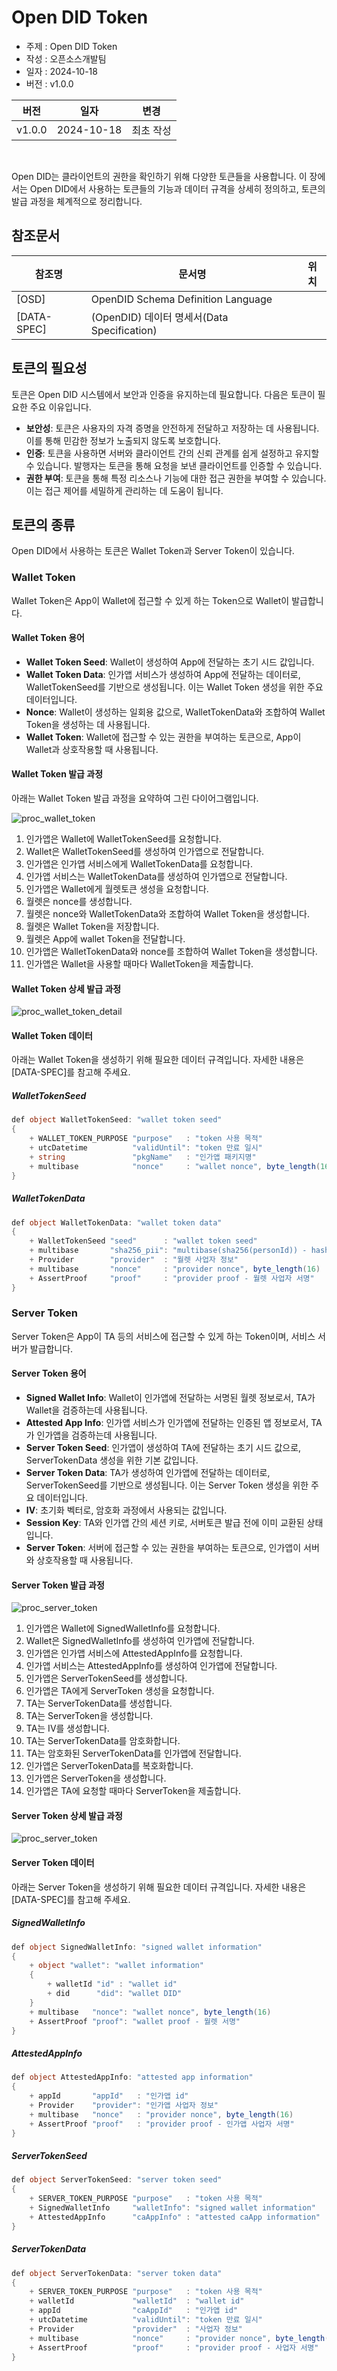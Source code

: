 # Open DID Token

- 주제 : Open DID Token
- 작성 : 오픈소스개발팀
- 일자 : 2024-10-18
- 버전 : v1.0.0

| 버전 | 일자       | 변경         |
| ------- | ---------- | --------------- |
| v1.0.0  | 2024-10-18 | 최초 작성 |

<br>

Open DID는 클라이언트의 권한을 확인하기 위해 다양한 토큰들을 사용합니다.
이 장에서는 Open DID에서 사용하는 토큰들의 기능과 데이터 규격을 상세히 정의하고, 토큰의 발급 과정을 체계적으로 정리합니다.

## 참조문서

| 참조명      | 문서명                                               | 위치                                     |
| ----------- | ---------------------------------------------------- | ---------------------------------------- |
| [OSD]       | OpenDID Schema Definition Language                   |                                          |
| [DATA-SPEC] | (OpenDID) 데이터 명세서(Data Specification)          |                                          |

## 토큰의 필요성
토큰은 Open DID 시스템에서 보안과 인증을 유지하는데 필요합니다. 다음은 토큰이 필요한 주요 이유입니다.
- **보안성**: 토큰은 사용자의 자격 증명을 안전하게 전달하고 저장하는 데 사용됩니다. 이를 통해 민감한 정보가 노출되지 않도록 보호합니다.
- **인증**: 토큰을 사용하면 서버와 클라이언트 간의 신뢰 관계를 쉽게 설정하고 유지할 수 있습니다. 발행자는 토큰을 통해 요청을 보낸 클라이언트를 인증할 수 있습니다.
- **권한 부여**: 토큰을 통해 특정 리소스나 기능에 대한 접근 권한을 부여할 수 있습니다. 이는 접근 제어를 세밀하게 관리하는 데 도움이 됩니다.

## 토큰의 종류
Open DID에서 사용하는 토큰은 Wallet Token과 Server Token이 있습니다.

### Wallet Token
Wallet Token은 App이 Wallet에 접근할 수 있게 하는 Token으로 Wallet이 발급합니다.

#### Wallet Token 용어
* **Wallet Token Seed**: Wallet이 생성하여 App에 전달하는 초기 시드 값입니다.
* **Wallet Token Data**: 인가앱 서비스가 생성하여 App에 전달하는 데이터로, WalletTokenSeed를 기반으로 생성됩니다. 이는 Wallet Token 생성을 위한 주요 데이터입니다.
* **Nonce**: Wallet이 생성하는 일회용 값으로, WalletTokenData와 조합하여 Wallet Token을 생성하는 데 사용됩니다.
* **Wallet Token**: Wallet에 접근할 수 있는 권한을 부여하는 토큰으로, App이 Wallet과 상호작용할 때 사용됩니다.

#### Wallet Token 발급 과정
아래는 Wallet Token 발급 과정을 요약하여 그린 다이어그램입니다.

![proc_wallet_token](./images/proc_wallet_token_ko.svg)

1. 인가앱은 Wallet에 WalletTokenSeed를 요청합니다.
2. Wallet은 WalletTokenSeed를 생성하여 인가앱으로 전달합니다.
3. 인가앱은 인가앱 서비스에게 WalletTokenData를 요청합니다.
4. 인가앱 서비스는 WalletTokenData를 생성하여 인가앱으로 전달합니다.
5. 인가앱은 Wallet에게 월렛토큰 생성을 요청합니다.
6. 월렛은 nonce를 생성합니다. 
7. 월렛은 nonce와 WalletTokenData와 조합하여 Wallet Token을 생성합니다.
8. 월렛은 Wallet Token을 저장합니다.
9. 월렛은 App에 wallet Token을 전달합니다.
10. 인가앱은 WalletTokenData와 nonce를 조합하여 Wallet Token을 생성합니다.
11. 인가앱은 Wallet을 사용할 때마다 WalletToken을 제출합니다.

#### Wallet Token 상세 발급 과정
![proc_wallet_token_detail](./images/proc_wallet_token_detail.svg)

#### Wallet Token 데이터
아래는 Wallet Token을 생성하기 위해 필요한 데이터 규격입니다. 자세한 내용은 [DATA-SPEC]를 참고해 주세요.

##### WalletTokenSeed

```c#
def object WalletTokenSeed: "wallet token seed"
{
    + WALLET_TOKEN_PURPOSE "purpose"   : "token 사용 목적"
    + utcDatetime          "validUntil": "token 만료 일시"
    + string               "pkgName"   : "인가앱 패키지명"
    + multibase            "nonce"     : "wallet nonce", byte_length(16)
}
```

##### WalletTokenData

```c#
def object WalletTokenData: "wallet token data"
{
    + WalletTokenSeed "seed"      : "wallet token seed"
    + multibase       "sha256_pii": "multibase(sha256(personId)) - hashed PII"
    + Provider        "provider"  : "월렛 사업자 정보"
    + multibase       "nonce"     : "provider nonce", byte_length(16)
    + AssertProof     "proof"     : "provider proof - 월렛 사업자 서명"
}
```

### Server Token
Server Token은 App이 TA 등의 서비스에 접근할 수 있게 하는 Token이며, 서비스 서버가 발급합니다.

#### Server Token 용어
* **Signed Wallet Info**: Wallet이 인가앱에 전달하는 서명된 월렛 정보로서, TA가 Wallet을 검증하는데 사용됩니다.
* **Attested App Info**: 인가앱 서비스가 인가앱에 전달하는 인증된 앱 정보로서, TA가 인가앱을 검증하는데 사용됩니다.
* **Server Token Seed**: 인가앱이 생성하여 TA에 전달하는 초기 시드 값으로, ServerTokenData 생성을 위한 기본 값입니다.
* **Server Token Data**: TA가 생성하여 인가앱에 전달하는 데이터로, ServerTokenSeed를 기반으로 생성됩니다. 이는 Server Token 생성을 위한 주요 데이터입니다.
* **IV**: 초기화 벡터로, 암호화 과정에서 사용되는 값입니다.
* **Session Key**: TA와 인가앱 간의 세션 키로, 서버토큰 발급 전에 이미 교환된 상태입니다.
* **Server Token**: 서버에 접근할 수 있는 권한을 부여하는 토큰으로, 인가앱이 서버와 상호작용할 때 사용됩니다.

#### Server Token 발급 과정

![proc_server_token](./images/proc_server_token.svg)

1. 인가앱은 Wallet에 SignedWalletInfo를 요청합니다.
2. Wallet은 SignedWalletInfo를 생성하여 인가앱에 전달합니다.
3. 인가앱은 인가앱 서비스에 AttestedAppInfo를 요청합니다.
4. 인가앱 서비스는 AttestedAppInfo를 생성하여 인가앱에 전달합니다.
5. 인가앱은 ServerTokenSeed를 생성합니다.
6. 인가앱은 TA에게 ServerToken 생성을 요청합니다.
7. TA는 ServerTokenData를 생성합니다.
8. TA는 ServerToken을 생성합니다.
9. TA는 IV를 생성합니다.
10. TA는 ServerTokenData를 암호화합니다.
11. TA는 암호화된 ServerTokenData를 인가앱에 전달합니다.
12. 인가앱은 ServerTokenData를 복호화합니다.
13. 인가앱은 ServerToken을 생성합니다.
14. 인가앱은 TA에 요청할 때마다 ServerToken을 제출합니다.

#### Server Token 상세 발급 과정

![proc_server_token](./images/proc_server_token_detail.svg)

#### Server Token 데이터
아래는 Server Token을 생성하기 위해 필요한 데이터 규격입니다. 자세한 내용은 [DATA-SPEC]를 참고해 주세요.

##### SignedWalletInfo

```c#
def object SignedWalletInfo: "signed wallet information"
{
    + object "wallet": "wallet information"
    {
        + walletId "id" : "wallet id"
        + did      "did": "wallet DID"
    }
    + multibase   "nonce": "wallet nonce", byte_length(16)
    + AssertProof "proof": "wallet proof - 월렛 서명"
}
```

##### AttestedAppInfo

```c#
def object AttestedAppInfo: "attested app information"
{
    + appId       "appId"   : "인가앱 id"
    + Provider    "provider": "인가앱 사업자 정보"
    + multibase   "nonce"   : "provider nonce", byte_length(16)
    + AssertProof "proof"   : "provider proof - 인가앱 사업자 서명"
}
```

##### ServerTokenSeed

```c#
def object ServerTokenSeed: "server token seed"
{
    + SERVER_TOKEN_PURPOSE "purpose"   : "token 사용 목적"
    + SignedWalletInfo     "walletInfo": "signed wallet information"
    + AttestedAppInfo      "caAppInfo" : "attested caApp information"
}
```

##### ServerTokenData

```c#
def object ServerTokenData: "server token data"
{
    + SERVER_TOKEN_PURPOSE "purpose"   : "token 사용 목적"
    + walletId             "walletId"  : "wallet id"
    + appId                "caAppId"   : "인가앱 id"
    + utcDatetime          "validUntil": "token 만료 일시"
    + Provider             "provider"  : "사업자 정보"
    + multibase            "nonce"     : "provider nonce", byte_length(16)
    + AssertProof          "proof"     : "provider proof - 사업자 서명"
}
```
